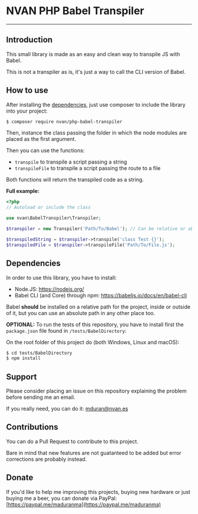 # NVAN PHP Babel Transpiler
---
## Introduction
This small library is made as an easy and clean way to transpile JS with Babel.

This is not a transpiler as is, it's just a way to call the CLI version of
Babel.

## How to use
After installing the [dependencies](#dependencies), just use composer to include
the library into your project:
```bash
$ composer require nvan/php-babel-transpiler
```

Then, instance the class passing the folder in which the node modules are placed
as the first argument.

Then you can use the functions:
- ```transpile``` to transpile a script passing a string
- ```transpileFile``` to transpile a script passing the route to a file

Both functions will return the transpiled code as a string.

**Full example:**
```php
<?php
// Autoload or include the class

use nvan\BabelTranspiler\Transpiler;

$transpiler = new Transpiler('Path/To/Babel'); // Can be relative or absolute

$transpiledString = $transpiler->transpile('class Test {}');
$transpiledFile = $transpiler->transpileFile('Path/To/File.js');
```

## Dependencies
In order to use this library, you have to install:
- Node.JS: https://nodejs.org/
- Babel CLI (and Core) through npm: https://babeljs.io/docs/en/babel-cli

Babel **should** be installed on a relative path for the project, inside or outside
of it, but you can use an absolute path in any other place too.

**OPTIONAL:** To run the tests of this repository, you have to install first the
```package.json``` file found in ```/tests/BabelDirectory```:

On the root folder of this project do (both Windows, Linux and macOS):

```bash
$ cd tests/BabelDirectory
$ npm install
```

## Support
Please consider placing an issue on this repository explaining the problem
before sending me an email.

If you really need, you can do it: [mduran@nvan.es](mailto:mduran@nvan.es)

## Contributions
You can do a Pull Request to contribute to this project.

Bare in mind that new features are not guatanteed to be added but error
corrections are probably instead.

## Donate
If you'd like to help me improving this projects, buying new hardware or just
buying me a beer, you can donate via PayPal:
[https://paypal.me/maduranma](https://paypal.me/maduranma)
